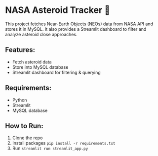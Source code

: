 # NASA Asteroid Tracker 🚀

This project fetches Near-Earth Objects (NEOs) data from NASA API and stores it in MySQL.
It also provides a Streamlit dashboard to filter and analyze asteroid close approaches.

## Features:
- Fetch asteroid data
- Store into MySQL database
- Streamlit dashboard for filtering & querying

## Requirements:
- Python
- Streamlit
- MySQL database

## How to Run:
1. Clone the repo
2. Install packages `pip install -r requirements.txt`
3. Run `streamlit run streamlit_app.py`
